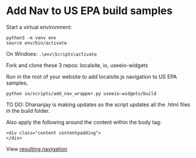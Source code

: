 
# Add Nav to US EPA build samples

Start a virtual environment:

	python3 -m venv env
	source env/bin/activate
On Windoes: `.\env\Scripts\activate`

Fork and clone these 3 repos: localsite, io, useeio-widgets

Run in the root of your website to add localsite.js navigation to US EPA samples.

	python io/scripts/add_nav_wrapper.py useeio-widgets/build

TO DO: Dhananjay is making updates so the script updates all the .html files in the build folder.

Also apply the following around the content within the body tag:

	<div class="content contentpadding">
	</div>

View [resulting navigation](/useeio-widgets/build/)